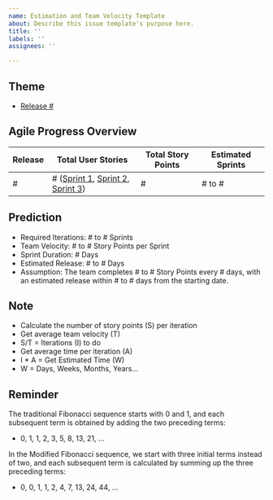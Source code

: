 ```yaml
---
name: Estimation and Team Velocity Template
about: Describe this issue template's purpose here.
title: ''
labels: ''
assignees: ''

---
```


## Theme
- [Release #]()

## Agile Progress Overview

| Release    | Total User Stories | Total Story Points | Estimated Sprints |
|------------|--------------------|--------------------|-------------------|
|    #       |          # ([Sprint 1](), [Sprint 2](), [Sprint 3]())        |        #         |       # to #      |

## Prediction
- Required Iterations: # to # Sprints
- Team Velocity: # to # Story Points per Sprint
- Sprint Duration: # Days
- Estimated Release: # to # Days
- Assumption: The team completes # to # Story Points every # days, with an estimated release within # to # days from the starting date.

## Note

- Calculate the number of story points (S) per iteration
- Get average team velocity (T)
- S/T = Iterations (I) to do
- Get average time per iteration (A)
- I * A = Get Estimated Time (W)
- W = Days, Weeks, Months, Years...

## Reminder

The traditional Fibonacci sequence starts with 0 and 1, and each subsequent term is obtained by adding the two preceding terms:

- 0, 1, 1, 2, 3, 5, 8, 13, 21, ...

In the Modified Fibonacci sequence, we start with three initial terms instead of two, and each subsequent term is calculated by summing up the three preceding terms:

- 0, 0, 1, 1, 2, 4, 7, 13, 24, 44, ...
